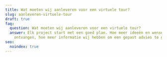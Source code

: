 ```yaml
---
title: Wat moeten wij aanleveren voor een virtuele tour?
slug: aanleveren-virtuele-tour
draft: true
faq:
  question: Wat moeten wij aanleveren voor een virtuele tour?
  answer: Elk project start met een goed plan. Hoe meer ideeën en wensen wij
    ontvangen, hoe meer informatie wij hebben om een gepast advies te geven.
seo:
  noindex: true
---
```

